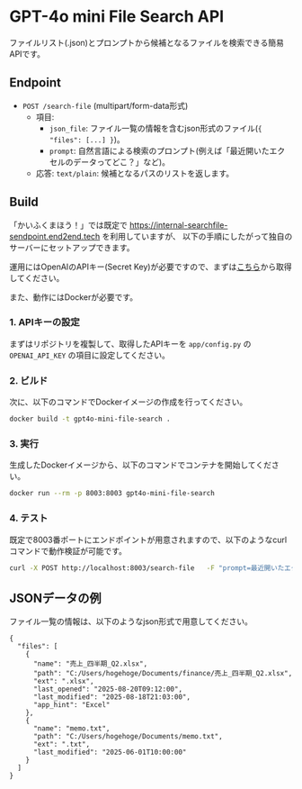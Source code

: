 # GPT-4o mini File Search API

ファイルリスト(.json)とプロンプトから候補となるファイルを検索できる簡易APIです。

## Endpoint

- `POST /search-file` (multipart/form-data形式)
  - 項目:
    - `json_file`: ファイル一覧の情報を含むjson形式のファイル(`{ "files": [...] }`)。
    - `prompt`: 自然言語による検索のプロンプト(例えば「最近開いたエクセルのデータってどこ？」など)。
  - 応答: `text/plain`: 候補となるパスのリストを返します。

## Build

「かいふくまほう！」では既定で https://internal-searchfile-sendpoint.end2end.tech を利用していますが、
以下の手順にしたがって独自のサーバーにセットアップできます。

運用にはOpenAIのAPIキー(Secret Key)が必要ですので、まずは[こちら](https://platform.openai.com/api-keys)から取得してください。

また、動作にはDockerが必要です。

### 1. APIキーの設定

まずはリポジトリを複製して、取得したAPIキーを `app/config.py` の `OPENAI_API_KEY` の項目に設定してください。

### 2. ビルド

次に、以下のコマンドでDockerイメージの作成を行ってください。

```Bash
docker build -t gpt4o-mini-file-search .
```

### 3. 実行

生成したDockerイメージから、以下のコマンドでコンテナを開始してください。

```Bash
docker run --rm -p 8003:8003 gpt4o-mini-file-search
```

### 4. テスト

既定で8003番ポートにエンドポイントが用意されますので、以下のようなcurlコマンドで動作検証が可能です。

```bash
curl -X POST http://localhost:8003/search-file   -F "prompt=最近開いたエクセルのデータってどこ？"   -F "json_file=@sample.json"
```

## JSONデータの例

ファイル一覧の情報は、以下のようなjson形式で用意してください。

```
{
  "files": [
    {
      "name": "売上_四半期_Q2.xlsx",
      "path": "C:/Users/hogehoge/Documents/finance/売上_四半期_Q2.xlsx",
      "ext": ".xlsx",
      "last_opened": "2025-08-20T09:12:00",
      "last_modified": "2025-08-18T21:03:00",
      "app_hint": "Excel"
    },
    {
      "name": "memo.txt",
      "path": "C:/Users/hogehoge/Documents/memo.txt",
      "ext": ".txt",
      "last_modified": "2025-06-01T10:00:00"
    }
  ]
}
```
